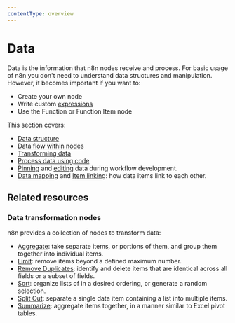```yaml
---
contentType: overview
---
```


# Data

Data is the information that n8n nodes receive and process. For basic usage of n8n you don't need to understand data structures and manipulation. However, it becomes important if you want to:

 - Create your own node
 - Write custom [expressions](/glossary.md#expression-n8n)
 - Use the Function or Function Item node

This section covers: 

* [Data structure](/data/data-structure.md)
* [Data flow within nodes](/data/data-flow-nodes.md)
* [Transforming data](/data/transforming-data.md)
* [Process data using code](/data/code.md)
* [Pinning](/data/data-pinning.md) and [editing](/data/data-editing.md) data during workflow development.
* [Data mapping](/data/data-mapping/index.md) and [Item linking](/data/data-mapping/data-item-linking/index.md): how data items link to each other.

## Related resources

### Data transformation nodes

n8n provides a collection of nodes to transform data:

* [Aggregate](/integrations/builtin/core-nodes/n8n-nodes-base.aggregate.md): take separate items, or portions of them, and group them together into individual items.
* [Limit](/integrations/builtin/core-nodes/n8n-nodes-base.aggregate.md): remove items beyond a defined maximum number.
* [Remove Duplicates](/integrations/builtin/core-nodes/n8n-nodes-base.removeduplicates/index.md): identify and delete items that are identical across all fields or a subset of fields.
* [Sort](/integrations/builtin/core-nodes/n8n-nodes-base.sort.md): organize lists of in a desired ordering, or generate a random selection.
* [Split Out](/integrations/builtin/core-nodes/n8n-nodes-base.splitout.md): separate a single data item containing a list into multiple items.
* [Summarize](/integrations/builtin/core-nodes/n8n-nodes-base.summarize.md): aggregate items together, in a manner similar to Excel pivot tables. 
